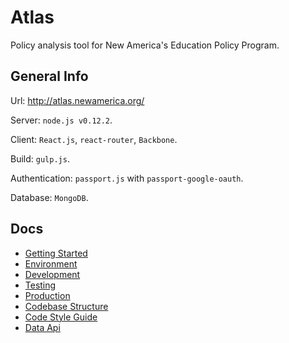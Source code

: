 # Atlas

Policy analysis tool for New America's Education Policy Program.

## General Info

Url: http://atlas.newamerica.org/

Server: ``node.js v0.12.2``.

Client: ``React.js``, ``react-router``, ``Backbone``.

Build: ``gulp.js``.

Authentication: ``passport.js`` with ``passport-google-oauth``.

Database: ``MongoDB``.

## Docs

* [Getting Started](/docs/getting_started.md)
* [Environment](/docs/environment.md)
* [Development](/docs/development.md)
* [Testing](/docs/testing.md)
* [Production](/docs/production.md)
* [Codebase Structure](/docs/codebase_structure.md)
* [Code Style Guide](/docs/code_style_guide.md)
* [Data Api](/docs/data_api.md)